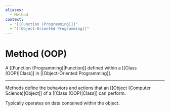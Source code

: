 ```yaml
---
aliases:
  - Method
context:
  - "[[Function (Programming)]]"
  - "[[Object-Oriented Programming]]"
---
```


# Method (OOP)

A [[Function (Programming)|Function]] defined within a [[Class (OOP)|Class]] in [[Object-Oriented Programming]].

---

Methods define the behaviors and actions that an [[Object (Computer Science)|Object]] of a [[Class (OOP)|Class]] can perform.

Typically operates on data contained within the object.
